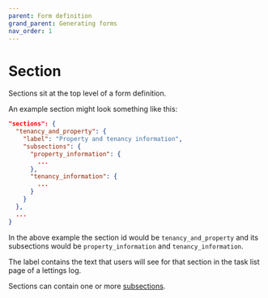 ```yaml
---
parent: Form definition
grand_parent: Generating forms
nav_order: 1
---
```


# Section

Sections sit at the top level of a form definition.

An example section might look something like this:

```json
"sections": {
  "tenancy_and_property": {
    "label": "Property and tenancy information",
    "subsections": {
      "property_information": {
        ...
      },
      "tenancy_information": {
        ...
      }
    }
  },
  ...
}
```

In the above example the section id would be `tenancy_and_property` and its subsections would be `property_information` and `tenancy_information`.

The label contains the text that users will see for that section in the task list page of a lettings log.

Sections can contain one or more [subsections](subsection).
